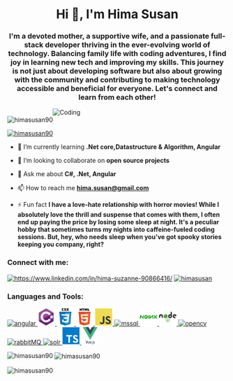 <h1 align="center">Hi 👋, I'm Hima Susan</h1>
<h3 align="center">I'm a devoted mother, a supportive wife, and a passionate full-stack developer thriving in the ever-evolving world of technology. Balancing family life with coding adventures, I find joy in learning new tech and improving my skills. This journey is not just about developing software but also about growing with the community and contributing to making technology accessible and beneficial for everyone. Let's connect and learn from each other!</h3>
<img img align="right" alt="Coding" width="400" src="https://cdn.dribbble.com/users/4055494/screenshots/15215756/media/d2b66c4ca0192aa26d103448b3d1518b.gif"/>

<p align="left"> <img src="https://komarev.com/ghpvc/?username=himasusan90&label=Profile%20views&color=0e75b6&style=flat" alt="himasusan90" /> </p>

<p align="left"> <a href="https://github.com/ryo-ma/github-profile-trophy"><img src="https://github-profile-trophy.vercel.app/?username=himasusan90" alt="himasusan90" /></a> </p>

- 🌱 I’m currently learning **.Net core,Datastructure & Algorithm, Angular**

- 👯 I’m looking to collaborate on **open source projects**

- 💬 Ask me about **C#, .Net, Angular**

- 📫 How to reach me **hima.susan@gmail.com**

- ⚡ Fun fact **I have a love-hate relationship with horror movies! While I absolutely love the thrill and suspense that comes with them, I often end up paying the price by losing some sleep at night. It's a peculiar hobby that sometimes turns my nights into caffeine-fueled coding sessions. But, hey, who needs sleep when you've got spooky stories keeping you company, right?**

<h3 align="left">Connect with me:</h3>
<p align="left">
<a href="https://linkedin.com/in/https://www.linkedin.com/in/hima-suzanne-90866416/" target="blank"><img align="center" src="https://raw.githubusercontent.com/rahuldkjain/github-profile-readme-generator/master/src/images/icons/Social/linked-in-alt.svg" alt="https://www.linkedin.com/in/hima-suzanne-90866416/" height="30" width="40" /></a>
<a href="https://www.leetcode.com/himasusan" target="blank"><img align="center" src="https://raw.githubusercontent.com/rahuldkjain/github-profile-readme-generator/master/src/images/icons/Social/leet-code.svg" alt="himasusan" height="30" width="40" /></a>
</p>

<h3 align="left">Languages and Tools:</h3>
<p align="left"> <a href="https://angular.io" target="_blank" rel="noreferrer"> <img src="https://angular.io/assets/images/logos/angular/angular.svg" alt="angular" width="40" height="40"/> </a> <a href="https://www.w3schools.com/cs/" target="_blank" rel="noreferrer"> <img src="https://raw.githubusercontent.com/devicons/devicon/master/icons/csharp/csharp-original.svg" alt="csharp" width="40" height="40"/> </a> <a href="https://www.w3schools.com/css/" target="_blank" rel="noreferrer"> <img src="https://raw.githubusercontent.com/devicons/devicon/master/icons/css3/css3-original-wordmark.svg" alt="css3" width="40" height="40"/> </a> <a href="https://www.w3.org/html/" target="_blank" rel="noreferrer"> <img src="https://raw.githubusercontent.com/devicons/devicon/master/icons/html5/html5-original-wordmark.svg" alt="html5" width="40" height="40"/> </a> <a href="https://developer.mozilla.org/en-US/docs/Web/JavaScript" target="_blank" rel="noreferrer"> <img src="https://raw.githubusercontent.com/devicons/devicon/master/icons/javascript/javascript-original.svg" alt="javascript" width="40" height="40"/> </a> <a href="https://www.microsoft.com/en-us/sql-server" target="_blank" rel="noreferrer"> <img src="https://www.svgrepo.com/show/303229/microsoft-sql-server-logo.svg" alt="mssql" width="40" height="40"/> </a> <a href="https://www.nginx.com" target="_blank" rel="noreferrer"> <img src="https://raw.githubusercontent.com/devicons/devicon/master/icons/nginx/nginx-original.svg" alt="nginx" width="40" height="40"/> </a> <a href="https://nodejs.org" target="_blank" rel="noreferrer"> <img src="https://raw.githubusercontent.com/devicons/devicon/master/icons/nodejs/nodejs-original-wordmark.svg" alt="nodejs" width="40" height="40"/> </a> <a href="https://opencv.org/" target="_blank" rel="noreferrer"> <img src="https://www.vectorlogo.zone/logos/opencv/opencv-icon.svg" alt="opencv" width="40" height="40"/> </a> <a href="https://www.rabbitmq.com" target="_blank" rel="noreferrer"> <img src="https://www.vectorlogo.zone/logos/rabbitmq/rabbitmq-icon.svg" alt="rabbitMQ" width="40" height="40"/> </a> <a href="https://lucene.apache.org/solr/" target="_blank" rel="noreferrer"> <img src="https://www.vectorlogo.zone/logos/apache_solr/apache_solr-icon.svg" alt="solr" width="40" height="40"/> </a> <a href="https://www.typescriptlang.org/" target="_blank" rel="noreferrer"> <img src="https://raw.githubusercontent.com/devicons/devicon/master/icons/typescript/typescript-original.svg" alt="typescript" width="40" height="40"/> </a> <a href="https://vuejs.org/" target="_blank" rel="noreferrer"> <img src="https://raw.githubusercontent.com/devicons/devicon/master/icons/vuejs/vuejs-original-wordmark.svg" alt="vuejs" width="40" height="40"/> </a> </p>

<p><img align="left" src="https://github-readme-stats.vercel.app/api/top-langs?username=himasusan90&show_icons=true&locale=en&layout=compact" alt="himasusan90" /></p>

<p>&nbsp;<img align="center" src="https://github-readme-stats.vercel.app/api?username=himasusan90&show_icons=true&locale=en" alt="himasusan90" /></p>

<p><img align="center" src="https://github-readme-streak-stats.herokuapp.com/?user=himasusan90&" alt="himasusan90" /></p>
